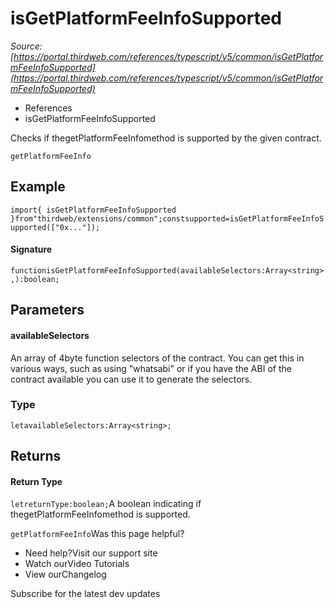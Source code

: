 # isGetPlatformFeeInfoSupported

*Source: [https://portal.thirdweb.com/references/typescript/v5/common/isGetPlatformFeeInfoSupported](https://portal.thirdweb.com/references/typescript/v5/common/isGetPlatformFeeInfoSupported)*

* References
* isGetPlatformFeeInfoSupported

Checks if thegetPlatformFeeInfomethod is supported by the given contract.

`getPlatformFeeInfo`
## Example

`import{ isGetPlatformFeeInfoSupported }from"thirdweb/extensions/common";constsupported=isGetPlatformFeeInfoSupported(["0x..."]);`
#### Signature

`functionisGetPlatformFeeInfoSupported(availableSelectors:Array<string>,):boolean;`
## Parameters

#### availableSelectors

An array of 4byte function selectors of the contract. You can get this in various ways, such as using "whatsabi" or if you have the ABI of the contract available you can use it to generate the selectors.

### Type

`letavailableSelectors:Array<string>;`
## Returns

#### Return Type

`letreturnType:boolean;`A boolean indicating if thegetPlatformFeeInfomethod is supported.

`getPlatformFeeInfo`Was this page helpful?

* Need help?Visit our support site
* Watch ourVideo Tutorials
* View ourChangelog

Subscribe for the latest dev updates

